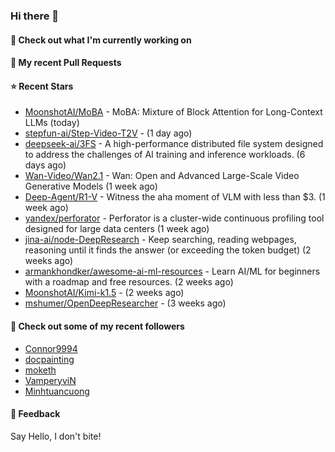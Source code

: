 ### Hi there 👋

#### 👷 Check out what I'm currently working on

#### 🔨 My recent Pull Requests


#### ⭐ Recent Stars

- [MoonshotAI/MoBA](https://github.com/MoonshotAI/MoBA) - MoBA: Mixture of Block Attention for Long-Context LLMs (today)
- [stepfun-ai/Step-Video-T2V](https://github.com/stepfun-ai/Step-Video-T2V) -  (1 day ago)
- [deepseek-ai/3FS](https://github.com/deepseek-ai/3FS) -  A high-performance distributed file system designed to address the challenges of AI training and inference workloads.  (6 days ago)
- [Wan-Video/Wan2.1](https://github.com/Wan-Video/Wan2.1) - Wan: Open and Advanced Large-Scale Video Generative Models (1 week ago)
- [Deep-Agent/R1-V](https://github.com/Deep-Agent/R1-V) - Witness the aha moment of VLM with less than $3. (1 week ago)
- [yandex/perforator](https://github.com/yandex/perforator) - Perforator is a cluster-wide continuous profiling tool designed for large data centers (1 week ago)
- [jina-ai/node-DeepResearch](https://github.com/jina-ai/node-DeepResearch) - Keep searching, reading webpages, reasoning until it finds the answer (or exceeding the token budget) (2 weeks ago)
- [armankhondker/awesome-ai-ml-resources](https://github.com/armankhondker/awesome-ai-ml-resources) - Learn AI/ML for beginners with a roadmap and free resources.  (2 weeks ago)
- [MoonshotAI/Kimi-k1.5](https://github.com/MoonshotAI/Kimi-k1.5) -  (2 weeks ago)
- [mshumer/OpenDeepResearcher](https://github.com/mshumer/OpenDeepResearcher) -  (3 weeks ago)

#### 👯 Check out some of my recent followers

- [Connor9994](https://github.com/Connor9994)
- [docpainting](https://github.com/docpainting)
- [moketh](https://github.com/moketh)
- [VamperyviN](https://github.com/VamperyviN)
- [Minhtuancuong](https://github.com/Minhtuancuong)

#### 💬 Feedback

Say Hello, I don't bite!